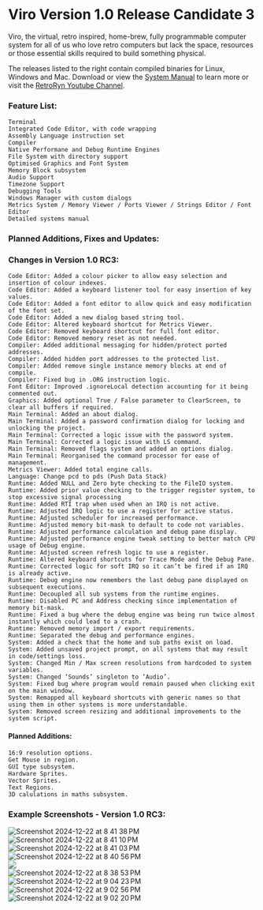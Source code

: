 # Viro Version 1.0 Release Candidate 3

Viro, the virtual, retro inspired, home-brew, fully programmable computer system for all of us who love retro computers but lack the space, resources or those essential skills required to build something physical.

The releases listed to the right contain compiled binaries for Linux, Windows and Mac.  Download or view the [System Manual](https://github.com/Virtually-Retro/Viro/blob/main/Viro%20System%20Manual.pdf) to learn more or visit the [RetroRyn Youtube Channel](https://www.youtube.com/@RetroRyn).

### Feature List:
	Terminal
	Integrated Code Editor, with code wrapping
	Assembly Language instruction set
	Compiler
	Native Performane and Debug Runtime Engines
	File System with directory support
	Optimised Graphics and Font System
	Memory Block subsystem
	Audio Support
	Timezone Support
	Debugging Tools
	Windows Manager with custom dialogs
	Metrics System / Memory Viewer / Ports Viewer / Strings Editor / Font Editor
	Detailed systems manual
	
### Planned Additions, Fixes and Updates:

### Changes in Version 1.0 RC3:
	Code Editor: Added a colour picker to allow easy selection and insertion of colour indexes.
	Code Editor: Added a keyboard listener tool for easy insertion of key values.
	Code Editor: Added a font editor to allow quick and easy modification of the font set.
	Code Editor: Added a new dialog based string tool.
	Code Editor: Altered keyboard shortcut for Metrics Viewer.
	Code Editor: Removed keyboard shortcut for full font editor.
	Code Editor: Removed memory reset as not needed.
	Compiler: Added additional messaging for hidden/protect ported addresses.  
	Compiler: Added hidden port addresses to the protected list.
	Compiler: Added remove single instance memory blocks at end of compile.
	Compiler: Fixed bug in .ORG instruction logic.
	Font Editor: Improved .ignoreLocal detection accounting for it being commented out.
	Graphics: Added optional True / False parameter to ClearScreen, to clear all buffers if required.
	Main Terminal: Added an about dialog.
	Main Terminal: Added a password confirmation dialog for locking and unlocking the project.
	Main Terminal: Corrected a logic issue with the password system.
	Main Terminal: Corrected a logic issue with LS command.
	Main Terminal: Removed flags system and added an options dialog.
	Main Terminal: Reorganised the command processor for ease of management.
	Metrics Viewer: Added total engine calls.
	Language: Change pcd to pds (Push Data Stack)
	Runtime: Added NULL and Zero byte checking to the FileIO system.
	Runtime: Added prior value checking to the trigger register system, to stop excessive signal processing
	Runtime: Added RTI trap when used when an IRQ is not active.
	Runtime: Adjusted IRQ logic to use a register for active status.
	Runtime: Adjusted scheduler for increased performance.
	Runtime: Adjusted memory bit-mask to default to code not variables.
	Runtime: Adjusted performance calculation and debug pane display.
	Runtime: Adjusted performance engine tweak setting to better match CPU usage of Debug engine.
	Runtime: Adjusted screen refresh logic to use a register.
	Runtime: Altered keyboard shortcuts for Trace Mode and the Debug Pane.
	Runtime: Corrected logic for soft IRQ so it can’t be fired if an IRQ is already active.
	Runtime: Debug engine now remembers the last debug pane displayed on subsequent executions.
	Runtime: Decoupled all sub systems from the runtime engines.
	Runtime: Disabled PC and Address checking since implementation of memory bit-mask.
	Runtime: Fixed a bug where the debug engine was being run twice almost instantly which could lead to a crash.
	Runtime: Removed memory import / export requirements.
	Runtime: Separated the debug and performance engines.
	System: Added a check that the home and sub paths exist on load.
	System: Added unsaved project prompt, on all systems that may result in code/settings loss.
	System: Changed Min / Max screen resolutions from hardcoded to system variables.
	System: Changed ‘Sounds’ singleton to ‘Audio’.
	System: Fixed bug where program would remain paused when clicking exit on the main window.
	System: Remapped all keyboard shortcuts with generic names so that using them in other systems is more understandable.
	System: Removed screen resizing and additional improvements to the system script.

#### Planned Additions:
	16:9 resolution options.
	Get Mouse in region.
	GUI type subsystem.
	Hardware Sprites.
	Vector Sprites.
	Text Regions.
	3D calulations in maths subsystem.

### Example Screenshots - Version 1.0 RC3:

<p align="center">

![Screenshot 2024-12-22 at 8 41 38 PM](https://github.com/user-attachments/assets/c488e432-f696-42b1-b343-46c090aa7436)
<br>
![Screenshot 2024-12-22 at 8 41 10 PM](https://github.com/user-attachments/assets/55f01159-c339-4a8a-bf7d-cc2cce692bba)
<br>
![Screenshot 2024-12-22 at 8 41 03 PM](https://github.com/user-attachments/assets/d67cedba-fe0d-4bd2-ba24-b7e8768b224c)
<br>
![Screenshot 2024-12-22 at 8 40 56 PM](https://github.com/user-attachments/assets/9552d849-34f3-414c-9841-82b4c34a31f4)
<br>
<img src="https://github.com/user-attachments/assets/330e9e9c-fa84-4222-920c-ab5b0a6ed69c" />
<br>
![Screenshot 2024-12-22 at 8 38 53 PM](https://github.com/user-attachments/assets/6abeb91f-c4f3-4e37-9069-543987c926de)
<br>
![Screenshot 2024-12-22 at 9 04 23 PM](https://github.com/user-attachments/assets/ad0e2d91-e49f-4478-8a01-2bc132705827)
<br>
![Screenshot 2024-12-22 at 9 02 56 PM](https://github.com/user-attachments/assets/fcad2713-88c3-40f1-8c3d-1424233a7826)
<br>
![Screenshot 2024-12-22 at 9 02 20 PM](https://github.com/user-attachments/assets/2034d78c-eb34-45ab-9360-02ecde8f8f5e)

</p>
